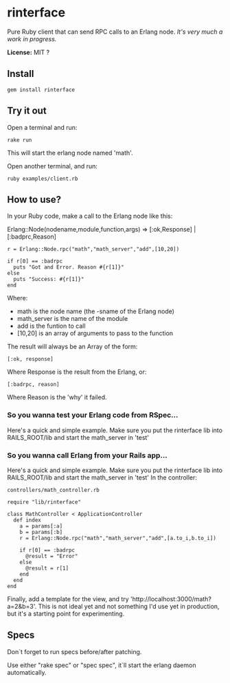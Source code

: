 rinterface
==========

Pure Ruby client that can send RPC calls to an Erlang node.
_It's very much a work in progress._

__License:__ MIT ?


## Install

    gem install rinterface


## Try it out

Open a terminal and run:

    rake run

This will start the erlang node named 'math'.

Open another terminal, and run:

    ruby examples/client.rb


## How to use?

In your Ruby code, make a call to the Erlang node like this:

Erlang::Node(nodename,module,function,args) => [:ok,Response] | [:badprc,Reason]


    r = Erlang::Node.rpc("math","math_server","add",[10,20])

    if r[0] == :badrpc
      puts "Got and Error. Reason #{r[1]}"
    else
      puts "Success: #{r[1]}"
    end

Where:

*  math is the node name (the -sname of the Erlang node)
*  math_server is the name of the module
*  add is the funtion to call
*  [10,20] is an array of arguments to pass to the function

The result will always be an Array of the form:

    [:ok, response]

Where Response is the result from the Erlang, or:

    [:badrpc, reason]

Where Reason is the 'why' it failed.


### So you wanna test your Erlang code from RSpec...

Here's a quick and simple example. Make sure you put the rinterface lib into RAILS_ROOT/lib and start the math_server in 'test'



### So you wanna call Erlang from your Rails app...

Here's a quick and simple example. Make sure you put the rinterface lib into RAILS_ROOT/lib and start the math_server in 'test'
In the controller:

    controllers/math_controller.rb

    require "lib/rinterface"

    class MathController < ApplicationController
      def index
        a = params[:a]
        b = params[:b]
        r = Erlang::Node.rpc("math","math_server","add",[a.to_i,b.to_i])

        if r[0] == :badrpc
          @result = "Error"
        else
          @result = r[1]
        end
      end
    end


Finally, add a template for the view, and try 'http://localhost:3000/math?a=2&b=3'.
This is not ideal yet and not something I'd use yet in production,
but it's a starting point for experimenting.


## Specs

Don`t forget to run specs before/after patching.

Use either "rake spec" or "spec spec",
it`ll start the erlang daemon automatically.
